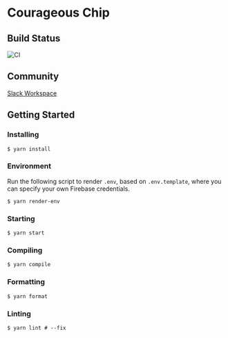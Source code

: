 # Courageous Chip

## Build Status

![CI](https://github.com/knickmack/courageous-chip/workflows/CI/badge.svg)

## Community

[Slack Workspace](https://courageouschip.slack.com)

## Getting Started

### Installing

```shell
$ yarn install
```

### Environment

Run the following script to render `.env`, based on `.env.template`, where you
can specify your own Firebase credentials.

```shell
$ yarn render-env
```

### Starting

```shell
$ yarn start
```

### Compiling

```shell
$ yarn compile
```

### Formatting

```shell
$ yarn format
```

### Linting

```shell
$ yarn lint # --fix
```

